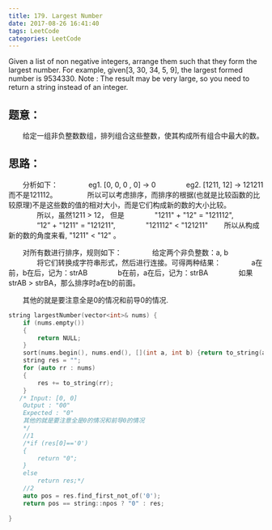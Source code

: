 ```yaml
---
title: 179. Largest Number
date: 2017-08-26 16:41:40
tags: LeetCode
categories: LeetCode
---
```


Given a list of non negative integers, arrange them such that they form the largest number.
For example, given[3, 30, 34, 5, 9], the largest formed number is 9534330.
Note : The result may be very large, so you need to return a string instead of an integer.

<!--more-->

## 题意：

　　给定一组非负整数数组，排列组合这些整数，使其构成所有组合中最大的数。

## 思路：

　　分析如下：
　　　　eg1. [0, 0, 0 , 0] ->  0
　　　　eg2. [1211, 12] -> 121211而不是121112。
　　　　所以可以考虑排序，而排序的根据(也就是比较函数的比较原理)不是这些数的值的相对大小，而是它们构成新的数的大小比较。
　　　　所以，虽然1211 > 12， 但是
　　　　"1211" + "12" = "121112",
　　　　“12” + "1211" = "121211",
　　　　"121112" < "121211"
　　所以从构成新的数的角度来看, "1211" < "12" 。


　　对所有数进行排序，规则如下：
　　　　给定两个非负整数：a, b
　　　　将它们转换成字符串形式，然后进行连接。可得两种结果：
　　　　a在前，b在后，记为：strAB
　　　　b在前，a在后，记为：strBA
　　　　如果strAB > strBA，那么排序时a在b的前面。

　　其他的就是要注意全是0的情况和前导0的情况.

```c++
string largestNumber(vector<int>& nums) {
	if (nums.empty())
	{
		return NULL;
	}
	sort(nums.begin(), nums.end(), [](int a, int b) {return to_string(a) + to_string(b) > to_string(b) + to_string(a); });
	string res = "";
	for (auto rr : nums)
	{
		res += to_string(rr);
	}
   /* Input: [0, 0]
	Output : "00"
	Expected : "0"
	其他的就是要注意全是0的情况和前导0的情况
	*/
	//1
	/*if (res[0]=='0')
	{
		return "0";
	}
	else
		return res;*/
	//2
	auto pos = res.find_first_not_of('0');
	return pos == string::npos ? "0" : res;
	
}
```

